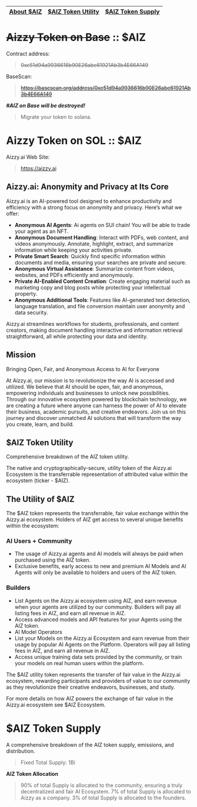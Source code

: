 | [About $AIZ](#about) | [$AIZ Token Utility](#utility) | [$AIZ Token Supply](#supply) |
|--|--|--|

    
# <a id="about"></a>~~Aizzy Token on Base~~ :: $AIZ

Contract address:
>~~0xc51d94a9936616b90E26abe61921Ab3b4E66A149~~

BaseScan:
>~~https://basescan.org/address/0xc51d94a9936616b90E26abe61921Ab3b4E66A149~~

***#AIZ on Base will be destroyed!***

> Migrate your token to solana.

# <a id="about"></a>Aizzy Token on SOL :: $AIZ


Aizzy.ai Web Site:
>https://aizzy.ai

## Aizzy.ai: Anonymity and Privacy at Its Core

Aizzy.ai is an AI-powered tool designed to enhance productivity and efficiency with a strong focus on anonymity and privacy. Here’s what we offer:

- **Anonymous AI Agents**: Ai agents on SUI chain! You will be able to trade your agent as an NFT.
- **Anonymous Document Handling**: Interact with PDFs, web content, and videos anonymously. Annotate, highlight, extract, and summarize information while keeping your activities private.
- **Private Smart Search**: Quickly find specific information within documents and media, ensuring your searches are private and secure.
- **Anonymous Virtual Assistance**: Summarize content from videos, websites, and PDFs efficiently and anonymously.
- **Private AI-Enabled Content Creation**: Create engaging material such as marketing copy and blog posts while protecting your intellectual property.
- **Anonymous Additional Tools**: Features like AI-generated text detection, language translation, and file conversion maintain user anonymity and data security.

Aizzy.ai streamlines workflows for students, professionals, and content creators, making document handling interactive and information retrieval straightforward, all while protecting your data and identity.

## Mission
Bringing Open, Fair, and Anonymous Access to AI for Everyone

At Aizzy.ai, our mission is to revolutionize the way AI is accessed and utilized. We believe that AI should be open, fair, and anonymous, empowering individuals and businesses to unlock new possibilities. Through our innovative ecosystem powered by blockchain technology, we are creating a future where anyone can harness the power of AI to elevate their business, academic pursuits, and creative endeavors. Join us on this journey and discover unmatched AI solutions that will transform the way you create, learn, and build.

## $AIZ Token Utility

Comprehensive breakdown of the AIZ token utility.

The native and cryptographically-secure, utility token of the Aizzy.ai Ecosystem is the transferrable representation of attributed value within the ecosystem (ticker - $AIZ).

## <a id="utility"></a>The Utility of $AIZ

The $AIZ token represents the transferrable, fair value exchange within the Aizzy.ai ecosystem. Holders of AIZ get access to several unique benefits within the ecosystem:

### AI Users + Community

- The usage of Aizzy.ai agents and AI models will always be paid when purchased using the AIZ token.
- Exclusive benefits, early access to new and premium AI Models and AI Agents will only be available to holders and users of the AIZ token.

### Builders

- List Agents on the Aizzy.ai ecosystem using AIZ, and earn revenue when your agents are utilized by our community. Builders will pay all listing fees in AIZ, and earn all revenue in AIZ.
- Access advanced models and API features for your Agents using the AIZ token.
- AI Model Operators
- List your Models on the Aizzy.ai Ecosystem and earn revenue from their usage by popular AI Agents on the Platform. Operators will pay all listing fees in AIZ, and earn all revenue in AIZ.
- Access unique training data sets provided by the community, or train your models on real human users within the platform.

The $AIZ utility token represents the transfer of fair value in the Aizzy.ai ecosystem, rewarding participants and providers of value to our community as they revolutionize their creative endeavors, businesses, and study.

For more details on how AIZ powers the exchange of fair value in the Aizzy.ai ecosystem see $AIZ Ecosystem.

# <a id="supply"></a>$AIZ Token Supply
A comprehensive breakdown of the AIZ token supply, emissions, and distribution.

> Fixed Total Supply: 1Bi

**AIZ Token Allocation**

> 90% of total Supply is allocated to the community, ensuring a truly decentralized and fair AI Ecosystem.
> 7% of total Supply is allocated to Aizzy as a company.
> 3% of total Supply is allocated to the founders.
